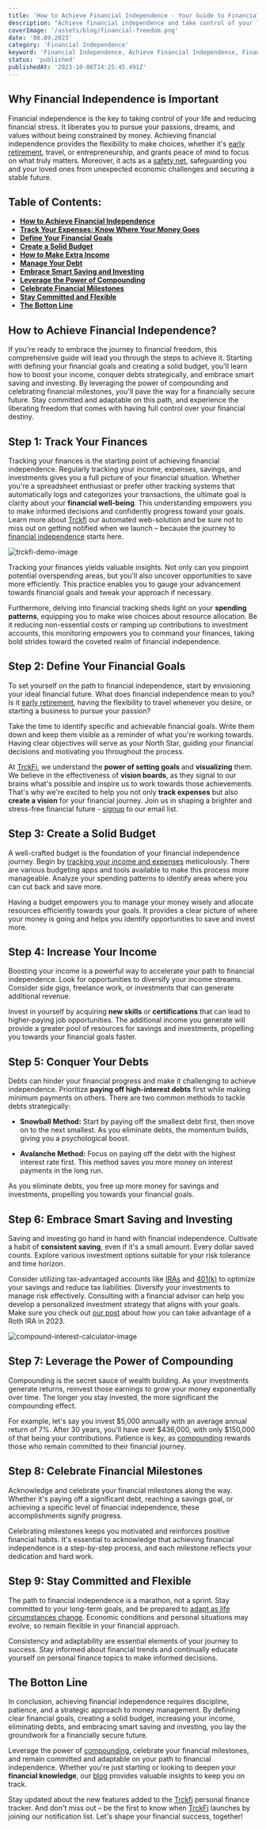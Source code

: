 ```yaml
---
title: 'How to Achieve Financial Independence - Your Guide to Financial Freedom'
description: "Achieve financial independence and take control of your life! This comprehensive guide will walk you through the steps to attain financial freedom. Learn how to define your financial goals, create a solid budget, increase your income, conquer debts strategically, and embrace smart saving and investing. Leverage the power of compounding and celebrate financial milestones on your path to success. Stay committed and flexible as you pave the way for a financially secure future. Start your journey to financial freedom now!"
coverImage: '/assets/blog/financial-freedom.png'
date: '08.09.2023'
category: 'Financial Independence'
keyword: 'Financial Independence, Achieve Financial Independence, Financial Freedom, Financial Goals, Budgeting, Increasing Income, Managing Debt, Smart Saving, Investing, Compounding, Financial Milestones, Flexibility, Personal Finance, Financial Guide.'
status: 'published'
publishedAt: '2023-10-06T14:25:45.491Z'
---
```


## Why Financial Independence is Important
Financial independence is the key to taking control of your life and reducing financial stress. It liberates you to pursue your passions, dreams, and values without being constrained by money. Achieving financial independence provides the flexibility to make choices, whether it's [early retirement](/blog/how-to-retire-early-and-embrace-the-fire-movement), travel, or entrepreneurship, and grants peace of mind to focus on what truly matters. Moreover, it acts as a [safety net](/blog/prepare-for-the-unexpected-the-value-of-building-an-emergency-fund), safeguarding you and your loved ones from unexpected economic challenges and securing a stable future.

## Table of Contents:
- [**How to Achieve Financial Independence**](#financial-independece)
- [**Track Your Expenses: Know Where Your Money Goes**](#tracking-finances)
- [**Define Your Financial Goals**](#financial-goals)
- [**Create a Solid Budget**](#solid-budget)
- [**How to Make Extra Income**](#income)
- [**Manage Your Debt**](#debt)
- [**Embrace Smart Saving and Investing**](#saving-investing)
- [**Leverage the Power of Compounding**](#compounding)
- [**Celebrate Financial Milestones**](#milestones)
- [**Stay Committed and Flexible**](#flexible)
- [**The Botton Line**](#conclusion)

## <a name="financial-independece">How to Achieve Financial Independence?</a>
If you're ready to embrace the journey to financial freedom, this comprehensive guide will lead you through the steps to achieve it. Starting with defining your financial goals and creating a solid budget, you'll learn how to boost your income, conquer debts strategically, and embrace smart saving and investing. By leveraging the power of compounding and celebrating financial milestones, you'll pave the way for a financially secure future. Stay committed and adaptable on this path, and experience the liberating freedom that comes with having full control over your financial destiny.

## <a name="tracking-finances">Step 1: Track Your Finances</a>
Tracking your finances is the starting point of achieving financial independence. 
Regularly tracking your income, expenses, savings, and investments gives you a full picture of your financial situation. Whether you're a spreadsheet enthusiast or prefer other tracking systems that automatically logs and categorizes your transactions, the ultimate goal is clarity about your **financial well-being**. This understanding empowers you to make informed decisions and confidently progress toward your goals. Learn more about [Trckfi](/) our automated web-solution and be sure not to miss out on getting notified when we launch – because the journey to [financial independence](/track-finances-reach-financial-success) starts here.

![trckfi-demo-image](/assets/blog/trckfi-demo.png)

Tracking your finances yields valuable insights. Not only can you pinpoint potential overspending areas, but you'll also uncover opportunities to save more efficiently. This practice enables you to gauge your advancement towards financial goals and tweak your approach if necessary.

Furthermore, delving into financial tracking sheds light on your **spending patterns**, equipping you to make wise choices about resource allocation. Be it reducing non-essential costs or ramping up contributions to investment accounts, this monitoring empowers you to command your finances, taking bold strides toward the coveted realm of financial independence.

## <a name="financial-goals">Step 2: Define Your Financial Goals</a>
To set yourself on the path to financial independence, start by envisioning your ideal financial future. What does financial independence mean to you? Is it [early retirement](/blog/blog/how-to-retire-early-and-embrace-the-fire-movement), having the flexibility to travel whenever you desire, or starting a business to pursue your passion?

Take the time to identify specific and achievable financial goals. Write them down and keep them visible as a reminder of what you're working towards. Having clear objectives will serve as your North Star, guiding your financial decisions and motivating you throughout the process.

At [TrckFi](/), we understand the **power of setting goals** and **visualizing** them. We believe in the effectiveness of **vision boards**, as they signal to our brains what's possible and inspire us to work towards those achievements. That's why we're excited to help you not only **track expenses** but also **create a vision** for your financial journey. Join us in shaping a brighter and stress-free financial future - [signup](/#get-notified) to our email list.

## <a name="solid-budget">Step 3: Create a Solid Budget</a>
A well-crafted budget is the foundation of your financial independence journey. Begin by [tracking your income and expenses](/blog/tracking-your-monthly-expenses) meticulously. There are various budgeting apps and tools available to make this process more manageable. Analyze your spending patterns to identify areas where you can cut back and save more.

Having a budget empowers you to manage your money wisely and allocate resources efficiently towards your goals. It provides a clear picture of where your money is going and helps you identify opportunities to save and invest more.

## <a name="income">Step 4: Increase Your Income</a>
Boosting your income is a powerful way to accelerate your path to financial independence. Look for opportunities to diversify your income streams. Consider side gigs, freelance work, or investments that can generate additional revenue.

Invest in yourself by acquiring **new skills** or **certifications** that can lead to higher-paying job opportunities. The additional income you generate will provide a greater pool of resources for savings and investments, propelling you towards your financial goals faster.

 ## <a name="debt">Step 5: Conquer Your Debts</a>
Debts can hinder your financial progress and make it challenging to achieve independence. Prioritize **paying off high-interest debts** first while making minimum payments on others. There are two common methods to tackle debts strategically:

* **Snowball Method:** Start by paying off the smallest debt first, then move on to the next smallest. As you eliminate debts, the momentum builds, giving you a psychological boost.

* **Avalanche Method:** Focus on paying off the debt with the highest interest rate first. This method saves you more money on interest payments in the long run.

As you eliminate debts, you free up more money for savings and investments, propelling you towards your financial goals.

## <a name="saving-investing">Step 6: Embrace Smart Saving and Investing</a>
Saving and investing go hand in hand with financial independence. Cultivate a habit of **consistent saving**, even if it's a small amount. Every dollar saved counts. Explore various investment options suitable for your risk tolerance and time horizon.

Consider utilizing tax-advantaged accounts like [IRAs](/type-of-ira-investing) and [401(k)](/401k-retirement-plans-for-smart-saving) to optimize your savings and reduce tax liabilities. Diversify your investments to manage risk effectively. Consulting with a financial advisor can help you develop a personalized investment strategy that aligns with your goals. Make sure you check out [our post](/what-is-the-roth-ira-advantage-2023) about how you can take advantage of a Roth IRA in 2023.

![compound-interest-calculator-image](/assets/blog/compound-interest-calc.png)

## <a name="compounding">Step 7: Leverage the Power of Compounding</a>
Compounding is the secret sauce of wealth building. As your investments generate returns, reinvest those earnings to grow your money exponentially over time. The longer you stay invested, the more significant the compounding effect.

For example, let's say you invest $5,000 annually with an average annual return of 7%. After 30 years, you'll have over $436,000, with only $150,000 of that being your contributions. Patience is key, as [compounding](/blog/10-must-know-personal-finance-basics-for-financial-success/#compound-interest) rewards those who remain committed to their financial journey.

## <a name="milestones">Step 8: Celebrate Financial Milestones</a>
Acknowledge and celebrate your financial milestones along the way. Whether it's paying off a significant debt, reaching a savings goal, or achieving a specific level of financial independence, these accomplishments signify progress.

Celebrating milestones keeps you motivated and reinforces positive financial habits. It's essential to acknowledge that achieving financial independence is a step-by-step process, and each milestone reflects your dedication and hard work.

## <a name="flexible">Step 9: Stay Committed and Flexible</a>
The path to financial independence is a marathon, not a sprint. Stay committed to your long-term goals, and be prepared to [adapt as life circumstances change](/blog/prepare-for-the-unexpected-the-value-of-building-an-emergency-fund). Economic conditions and personal situations may evolve, so remain flexible in your financial approach.

Consistency and adaptability are essential elements of your journey to success. Stay informed about financial trends and continually educate yourself on personal finance topics to make informed decisions.

## <a name="conclusion">The Botton Line</a>
In conclusion, achieving financial independence requires discipline, patience, and a strategic approach to money management. By defining clear financial goals, creating a solid budget, increasing your income, eliminating debts, and embracing smart saving and investing, you lay the groundwork for a financially secure future.

Leverage the power of [compounding](/blog/10-must-know-personal-finance-basics-for-financial-success), celebrate your financial milestones, and remain committed and adaptable on your path to financial independence. Whether you're just starting or looking to deepen your **financial knowledge**, our [blog](/blog) provides valuable insights to keep you on track. 

Stay updated about the new features added to the [Trckfi](/) personal finance tracker.  And don't miss out – be the first to know when [TrckFi](/#get-notified) launches by joining our notification list. Let's shape your financial success, together!

